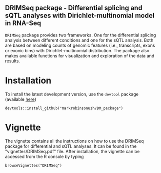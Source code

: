 ## DRIMSeq package - Differential splicing and sQTL analyses with Dirichlet-multinomial model in RNA-Seq


`DRIMSeq` package provides two frameworks. One for the differential splicing analysis between different conditions and one for the sQTL analysis. Both are based on modeling counts of genomic features (i.e., transcripts, exons or exonic bins) with Dirichlet-multinomial distribution. The package also makes available functions for visualization and exploration of the data and results.


# Installation 

To install the latest development version, use the `devtool` package (available [here](https://github.com/hadley/devtools))

```
devtools::install_github("markrobinsonuzh/DM_package")
```

# Vignette

The vignette contains all the instructions on how to use the DRIMSeq package for differential and sQTL analyses. It can be found in the "vignettes/DRIMSeq.pdf" file. After installation, the vignette can be accessed from the R console by typing

```
browseVignettes("DRIMSeq")
```



